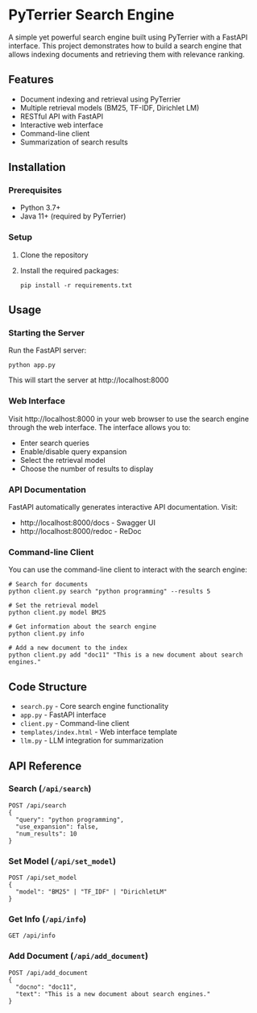 # PyTerrier Search Engine

A simple yet powerful search engine built using PyTerrier with a FastAPI interface. This project demonstrates how to build a search engine that allows indexing documents and retrieving them with relevance ranking.

## Features

-   Document indexing and retrieval using PyTerrier
-   Multiple retrieval models (BM25, TF-IDF, Dirichlet LM)
-   RESTful API with FastAPI
-   Interactive web interface
-   Command-line client
-   Summarization of search results

## Installation

### Prerequisites

-   Python 3.7+
-   Java 11+ (required by PyTerrier)

### Setup

1. Clone the repository

2. Install the required packages:

    ```
    pip install -r requirements.txt
    ```

## Usage

### Starting the Server

Run the FastAPI server:

```
python app.py
```

This will start the server at http://localhost:8000

### Web Interface

Visit http://localhost:8000 in your web browser to use the search engine through the web interface. The interface allows you to:

-   Enter search queries
-   Enable/disable query expansion
-   Select the retrieval model
-   Choose the number of results to display

### API Documentation

FastAPI automatically generates interactive API documentation. Visit:

-   http://localhost:8000/docs - Swagger UI
-   http://localhost:8000/redoc - ReDoc

### Command-line Client

You can use the command-line client to interact with the search engine:

```
# Search for documents
python client.py search "python programming" --results 5

# Set the retrieval model
python client.py model BM25

# Get information about the search engine
python client.py info

# Add a new document to the index
python client.py add "doc11" "This is a new document about search engines."
```

## Code Structure

-   `search.py` - Core search engine functionality
-   `app.py` - FastAPI interface
-   `client.py` - Command-line client
-   `templates/index.html` - Web interface template
-   `llm.py` - LLM integration for summarization

## API Reference

### Search (`/api/search`)

```
POST /api/search
{
  "query": "python programming",
  "use_expansion": false,
  "num_results": 10
}
```

### Set Model (`/api/set_model`)

```
POST /api/set_model
{
  "model": "BM25" | "TF_IDF" | "DirichletLM"
}
```

### Get Info (`/api/info`)

```
GET /api/info
```

### Add Document (`/api/add_document`)

```
POST /api/add_document
{
  "docno": "doc11",
  "text": "This is a new document about search engines."
}
```

